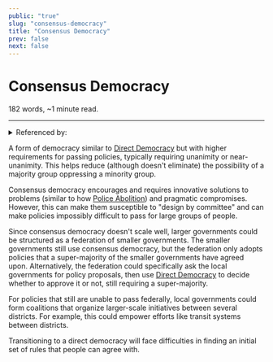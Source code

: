 ```yaml
---
public: "true"
slug: "consensus-democracy"
title: "Consensus Democracy"
prev: false
next: false
---
```

<script setup>
import { data } from '../../git.data.ts';
import { useData } from 'vitepress';
const pageData = useData();
</script>
<h1 class="p-name">Consensus Democracy</h1>
<p>182 words, ~1 minute read. <span v-html="data[`site/${pageData.page.value.relativePath}`]" /></p>
<hr/>

<details><summary>Referenced by:</summary><a href="/garden/anarchism/index.md">Anarchism</a><a href="/garden/gerrymandering/index.md">Gerrymandering</a><a href="/garden/my-political-beliefs/index.md">My Political Beliefs</a></details>

A form of democracy similar to [Direct Democracy](/garden/direct-democracy/index.md) but with higher requirements for passing policies, typically requiring unanimity or near-unanimity. This helps reduce (although doesn't eliminate) the possibility of a majority group oppressing a minority group.

Consensus democracy encourages and requires innovative solutions to problems (similar to how [Police Abolition](/garden/abolitionism/index.md)) and pragmatic compromises. However, this can make them susceptible to "design by committee" and can make policies impossibly difficult to pass for large groups of people.

Since consensus democracy doesn't scale well, larger governments could be structured as a federation of smaller governments. The smaller governments still use consensus democracy, but the federation only adopts policies that a super-majority of the smaller governments have agreed upon. Alternatively, the federation could specifically ask the local governments for policy proposals, then use [Direct Democracy](/garden/direct-democracy/index.md) to decide whether to approve it or not, still requiring a super-majority.

For policies that still are unable to pass federally, local governments could form coalitions that organize larger-scale initiatives between several districts. For example, this could empower efforts like transit systems between districts.

Transitioning to a direct democracy will face difficulties in finding an initial set of rules that people can agree with.